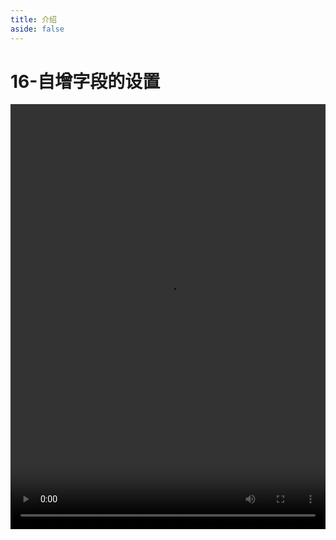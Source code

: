```yaml
---
title: 介绍
aside: false
---
```


# 16-自增字段的设置

<video autoplay src="http://qn.chinavanes.com/mysql/16-mysql%E8%87%AA%E5%A2%9E%E5%AD%97%E6%AE%B5%E7%9A%84%E8%AE%BE%E7%BD%AE.mp4" controls controlsList="nodownload" width="100%" height="680"/>

自增字段（Auto Increment）是主键的一种特殊属性，主要用于自动为新插入的记录生成唯一的数值。每次插入新记录时，该字段的值会自动递增。在定义列时，使用 AUTO_INCREMENT 属性来指定，通常与整数类型一起使用，如 id INT AUTO_INCREMENT PRIMARY KEY。
